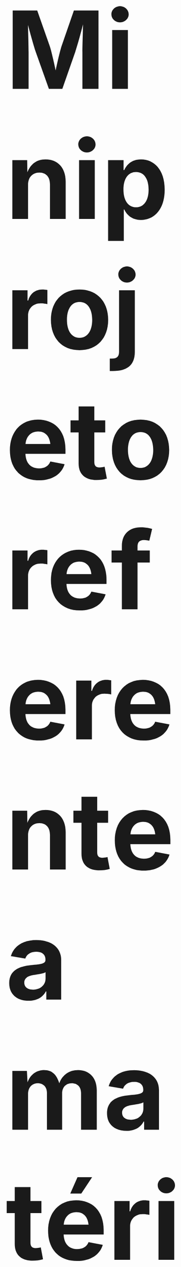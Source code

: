 </div>
  <h2 style="font-size:30vw">Miniprojeto referente a matéria de Introdução a Programação - UFG.</h2>
</div>

## Motivação 
O Miniprojeto 3 representa os conceitos fundamentais de manipulação de arquivos, uso de estruturas (struct) e aplicação de recursividade. Este programa tem como objetivo principal a gestão eficiente de informações acadêmicas, permitindo o rápido acesso aos dados de diversos cursos.

Inicialmente, o usuário é convidado a inserir os detalhes de cada curso, incluindo informações cruciais, como código do curso, valor por crédito e nome do curso. Estes dados são então armazenados de forma organizada em um arquivo binário denominado "Cursos.dat".

O diferencial desse projeto reside na capacidade da universidade em acessar rapidamente as informações dos cursos. Isso é alcançado por meio da implementação de índices ordenados, proporcionando um acesso eficiente aos dados de interesse. As consultas podem ser realizadas tanto pelo código do curso quanto pelo nome do curso, garantindo flexibilidade e agilidade no processo de recuperação de informações.

## Instalação 

### Linux

No terminal, siga os comandos: 

```bash
git clone 'https://github.com/wederf13/Forca.git'
cd Forca
make
```
#### Uso
Para executar:
```bash
./forca
```
